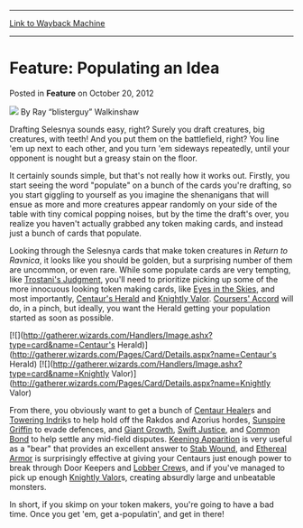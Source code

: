 
---
[Link to Wayback Machine](https://web.archive.org/web/20150910183711/http://magic.wizards.com/en/articles/archive/feature/feature-populating-idea-2012-10-20)

[_metadata_:wayback_url]:- "http://magic.wizards.com/en/articles/archive/feature/feature-populating-idea-2012-10-20"
[_metadata_:wayback_raw_url]:- "https://web.archive.org/web/20150910183711id_/http://magic.wizards.com/en/articles/archive/feature/feature-populating-idea-2012-10-20"
[_metadata_:wayback_capture_timestamp]:- "2015-09-10 18:37:11+00:00"
[_metadata_:description]:- "Drafting Selesnya sounds easy, right? Surely you draft creatures, big creatures, with teeth! And you put them on the battlefield, right? You line 'em up next to each other, and you turn 'em sideways repeatedly, until your opponent is nought but a greasy stain on the floor."
[_metadata_:generator]:- "Drupal 7 (http://drupal.org)"
[_metadata_:publish_date]:- "2012-10-20"
---


Feature: Populating an Idea
===========================



 Posted in **Feature**
 on October 20, 2012 






![](https://media.magic.wizards.com/styles/auth_small/public/images/person/walkinshaw.jpg)
By Ray “blisterguy” Walkinshaw











Drafting Selesnya sounds easy, right? Surely you draft creatures, big creatures, with teeth! And you put them on the battlefield, right? You line 'em up next to each other, and you turn 'em sideways repeatedly, until your opponent is nought but a greasy stain on the floor.


It certainly sounds simple, but that's not really how it works out. Firstly, you start seeing the word "populate" on a bunch of the cards you're drafting, so you start giggling to yourself as you imagine the shenanigans that will ensue as more and more creatures appear randomly on your side of the table with tiny comical popping noises, but by the time the draft's over, you realize you haven't actually grabbed any token making cards, and instead just a bunch of cards that populate.


Looking through the Selesnya cards that make token creatures in *Return to Ravnica*, it looks like you should be golden, but a surprising number of them are uncommon, or even rare. While some populate cards are very tempting, like [Trostani's Judgment](http://gatherer.wizards.com/Pages/Card/Details.aspx?name=Trostani%27s+Judgment), you'll need to prioritize picking up some of the more innocuous looking token making cards, like [Eyes in the Skies](http://gatherer.wizards.com/Pages/Card/Details.aspx?name=Eyes+in+the+Skies), and most importantly, [Centaur's Herald](http://gatherer.wizards.com/Pages/Card/Details.aspx?name=Centaur%27s+Herald) and [Knightly Valor](http://gatherer.wizards.com/Pages/Card/Details.aspx?name=Knightly+Valor). [Coursers' Accord](http://gatherer.wizards.com/Pages/Card/Details.aspx?name=Coursers%27+Accord) will do, in a pinch, but ideally, you want the Herald getting your population started as soon as possible.



[![](http://gatherer.wizards.com/Handlers/Image.ashx?type=card&name=Centaur's Herald)](http://gatherer.wizards.com/Pages/Card/Details.aspx?name=Centaur's Herald) [![](http://gatherer.wizards.com/Handlers/Image.ashx?type=card&name=Knightly Valor)](http://gatherer.wizards.com/Pages/Card/Details.aspx?name=Knightly Valor)  




From there, you obviously want to get a bunch of [Centaur Healer](http://gatherer.wizards.com/Pages/Card/Details.aspx?name=Centaur+Healer)s and [Towering Indrik](http://gatherer.wizards.com/Pages/Card/Details.aspx?name=Towering+Indrik)s to help hold off the Rakdos and Azorius hordes, [Sunspire Griffin](http://gatherer.wizards.com/Pages/Card/Details.aspx?name=Sunspire+Griffin) to evade defences, and [Giant Growth](http://gatherer.wizards.com/Pages/Card/Details.aspx?name=Giant+Growth), [Swift Justice](http://gatherer.wizards.com/Pages/Card/Details.aspx?name=Swift+Justice), and [Common Bond](http://gatherer.wizards.com/Pages/Card/Details.aspx?name=Common+Bond) to help settle any mid-field disputes. [Keening Apparition](http://gatherer.wizards.com/Pages/Card/Details.aspx?name=Keening+Apparition) is very useful as a "bear" that provides an excellent answer to [Stab Wound](http://gatherer.wizards.com/Pages/Card/Details.aspx?name=Stab+Wound), and [Ethereal Armor](http://gatherer.wizards.com/Pages/Card/Details.aspx?name=Ethereal+Armor) is surprisingly effective at giving your Centaurs just enough power to break through Door Keepers and [Lobber Crew](http://gatherer.wizards.com/Pages/Card/Details.aspx?name=Lobber+Crew)s, and if you've managed to pick up enough [Knightly Valor](http://gatherer.wizards.com/Pages/Card/Details.aspx?name=Knightly+Valor)s, creating absurdly large and unbeatable monsters.


In short, if you skimp on your token makers, you're going to have a bad time. Once you get 'em, get a-populatin', and get in there!








